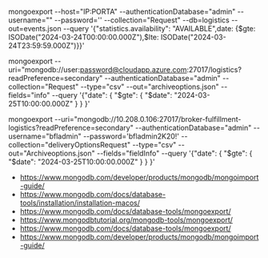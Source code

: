 mongoexport --host="IP:PORTA" --authenticationDatabase="admin" --username="" --password='' --collection="Request" --db=logistics --out=events.json --query '{"statistics.availability": "AVAILABLE",date: {$gte: ISODate("2024-03-24T00:00:00.000Z"),$lte: ISODate("2024-03-24T23:59:59.000Z")}}'

mongoexport --uri="mongodb://user:password@cloudapp.azure.com:27017/logistics?readPreference=secondary" --authenticationDatabase="admin" --collection="Request" --type="csv" --out="archiveoptions.json" --fields="info" --query '{"date": { "$gte": { "$date": "2024-03-25T10:00:00.000Z" } } }'

mongoexport --uri="mongodb://10.208.0.106:27017/broker-fulfillment-logistics?readPreference=secondary" --authenticationDatabase="admin" --username="bfladmin" --password='bfladmin2K20!' --collection="deliveryOptionsRequest" --type="csv" --out="Archiveoptions.json" --fields="fieldInfo" --query '{"date": { "$gte": { "$date": "2024-03-25T10:00:00.000Z" } } }'

* https://www.mongodb.com/developer/products/mongodb/mongoimport-guide/
* https://www.mongodb.com/docs/database-tools/installation/installation-macos/
* https://www.mongodb.com/docs/database-tools/mongoexport/
* https://www.mongodbtutorial.org/mongodb-tools/mongoexport/
* https://www.mongodb.com/docs/database-tools/mongoexport/
* https://www.mongodb.com/developer/products/mongodb/mongoimport-guide/
